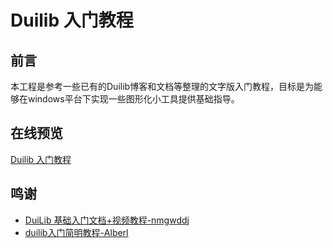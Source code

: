 # Duilib 入门教程

## 前言

本工程是参考一些已有的Duilib博客和文档等整理的文字版入门教程，目标是为能够在windows平台下实现一些图形化小工具提供基础指导。

## 在线预览

[Duilib 入门教程](https://alvis.gitbook.io/duilib_tutorial/)

## 鸣谢

* [DuiLib 基础入门文档+视频教程-nmgwddj](https://github.com/nmgwddj/duilib_tutorial)
* [ duilib入门简明教程-Alberl](https://www.cnblogs.com/Alberl/p/3341956.html)

